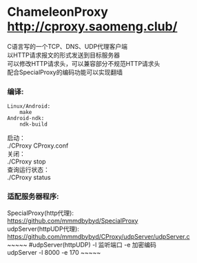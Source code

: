 ChameleonProxy     http://cproxy.saomeng.club/
======  
  
C语言写的一个TCP、DNS、UDP代理客户端  
以HTTP请求报文的形式发送到目标服务器  
可以修改HTTP请求头，可以兼容部分不规范HTTP请求头  
配合SpecialProxy的编码功能可以实现翻墙  

### 编译:  
~~~~~
Linux/Android:  
    make
Android-ndk:  
    ndk-build  
~~~~~

启动：  
./CProxy CProxy.conf  
关闭：  
./CProxy stop  
查询运行状态：  
./CProxy status  


### 适配服务器程序:  
SpecialProxy(http代理):  
    https://github.com/mmmdbybyd/SpecialProxy  
udpServer(httpUDP代理):  
    https://github.com/mmmdbybyd/CProxy/udpServer/udpServer.c  
    ~~~~~
    #udpServer(httpUDP) -l 监听端口 -e 加密编码  
    udpServer -l 8000 -e 170
    ~~~~~
